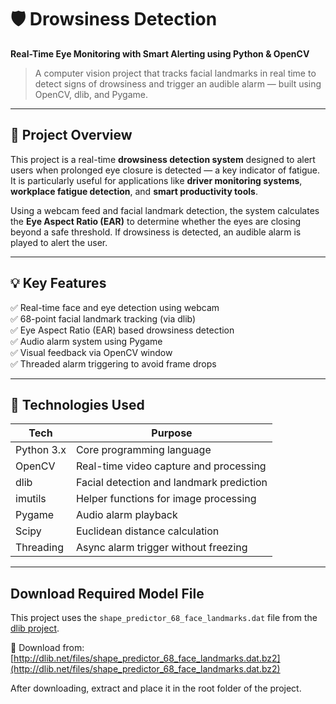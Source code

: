 # 🛡️ Drowsiness Detection

**Real-Time Eye Monitoring with Smart Alerting using Python & OpenCV**

> A computer vision project that tracks facial landmarks in real time to detect signs of drowsiness and trigger an audible alarm — built using OpenCV, dlib, and Pygame.

---

## 🚀 Project Overview

This project is a real-time **drowsiness detection system** designed to alert users when prolonged eye closure is detected — a key indicator of fatigue. It is particularly useful for applications like **driver monitoring systems**, **workplace fatigue detection**, and **smart productivity tools**.

Using a webcam feed and facial landmark detection, the system calculates the **Eye Aspect Ratio (EAR)** to determine whether the eyes are closing beyond a safe threshold. If drowsiness is detected, an audible alarm is played to alert the user.

---

## 💡 Key Features

✅ Real-time face and eye detection using webcam  
✅ 68-point facial landmark tracking (via dlib)  
✅ Eye Aspect Ratio (EAR) based drowsiness detection  
✅ Audio alarm system using Pygame  
✅ Visual feedback via OpenCV window  
✅ Threaded alarm triggering to avoid frame drops

---

## 🧠 Technologies Used

| Tech            | Purpose                                 |
|-----------------|-----------------------------------------|
| Python 3.x      | Core programming language               |
| OpenCV          | Real-time video capture and processing  |
| dlib            | Facial detection and landmark prediction|
| imutils         | Helper functions for image processing   |
| Pygame          | Audio alarm playback                    |
| Scipy           | Euclidean distance calculation          |
| Threading       | Async alarm trigger without freezing    |

---

## Download Required Model File
This project uses the `shape_predictor_68_face_landmarks.dat` file from the [dlib project](http://dlib.net/).

🔗 Download from: [http://dlib.net/files/shape_predictor_68_face_landmarks.dat.bz2](http://dlib.net/files/shape_predictor_68_face_landmarks.dat.bz2)

After downloading, extract and place it in the root folder of the project.
